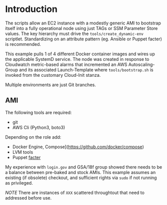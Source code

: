 # Introduction
The scripts allow an EC2 instance with a modestly generic AMI to bootstrap itself into a fully operational
node using just TAGs or SSM Parameter Store values. The key hierarchy must drive the `tools/create_dynamic-env` 
scriptlet. Standardizing on an attribute pattern (eg. Ansible or Puppet facter) is recommended.

This example pulls 1 of 4 different Docker container images and wires up the applicable SystemD service.
The node was created in response to Cloudwatch metric-based alarms that incremented an AWS 
Autoscaling-Group and its associated Launch-Template where `tools/bootstrap.sh` is invoked from the 
customary Cloud-Init stanza. 

Multiple environments are just Git branches.

## AMI
The following tools are required:
- git
- AWS Cli (Python3, boto3)

Depending on the role add:
- Docker Engine, Compose](https://github.com/docker/compose)
- LVM tools
- Puppet [facter](https://github.com/puppetlabs/facter)

My experience with `login.gov` and GSA/18f group showed there needs to be a balance between pre-baked
and stock AMIs. This example assumes an existing (if obsolete) checkout, and sufficient rights via `sudo`
if not running as privileged.

*NOTE* There are instances of `XXX` scattered throughtout that need to addressed before use.
